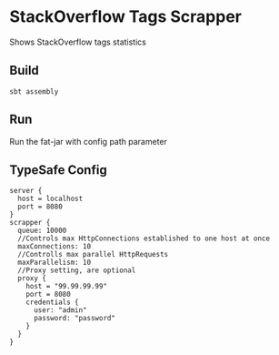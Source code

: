 # StackOverflow Tags Scrapper

Shows StackOverflow tags statistics

## Build

```
sbt assembly
```

## Run
Run the fat-jar with config path parameter



## TypeSafe Config

```
server {
  host = localhost
  port = 8080
}
scrapper {
  queue: 10000
  //Controls max HttpConnections established to one host at once
  maxConnections: 10
  //Controlls max parallel HttpRequests
  maxParallelism: 10
  //Proxy setting, are optional
  proxy {
    host = "99.99.99.99"
    port = 8080
    credentials {
      user: "admin"
      password: "password"
    }
  }
}
```